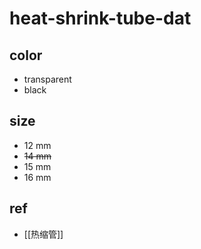 
# heat-shrink-tube-dat


## color 

- transparent 
- black 

## size 

- 12 mm
- ~~14 mm~~
- 15 mm 
- 16 mm 





## ref 

- [[热缩管]]